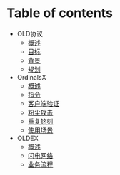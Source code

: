 # Table of contents

* OLD协议
  * [概述](introduction/introduction.md)
  * [目标](introduction/goal.md)
  * [背景](introduction/background.md)
  * [规划](introduction/roadmap.md)
* OrdinalsX
  * [概述](ordx/README.md)
  * [指令](OrdX/instruct.md)
  * [客户端验证](ordx/appverify.md)
  * [粉尘攻击](ordx/dust.md)
  * [重复铭刻](ordx/multiscribe.md)
  * [使用场景](ordx/usecase.md)
* OLDEX
  * [概述](oldex/README.md)
  * [闪电网络](oldex/lightning.md)
  * [业务流程](oldex/workflow.md)
